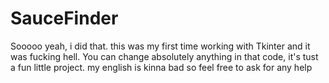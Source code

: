 # SauceFinder
Sooooo yeah, i did that.
this was my first time working with Tkinter and it was fucking hell.
You can change absolutely anything in that code,
it's tust a fun little project.
my english is kinna bad so feel free to ask for any help

